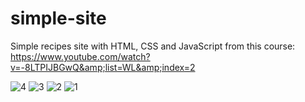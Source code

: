 # simple-site
Simple recipes site with HTML, CSS and JavaScript from this course: https://www.youtube.com/watch?v=-8LTPIJBGwQ&amp;list=WL&amp;index=2

![4](https://github.com/ebrljak/simple-site/assets/78378657/77d9166a-3b99-4d21-86ef-a2b0d43e1218)
![3](https://github.com/ebrljak/simple-site/assets/78378657/b288dd7b-3ca9-4127-9af7-e9e9f3148be1)
![2](https://github.com/ebrljak/simple-site/assets/78378657/2878fa43-16c5-47c6-8960-2fb7172e403e)
![1](https://github.com/ebrljak/simple-site/assets/78378657/c7852b07-d0a5-4724-81fd-adc3f14c0629)
